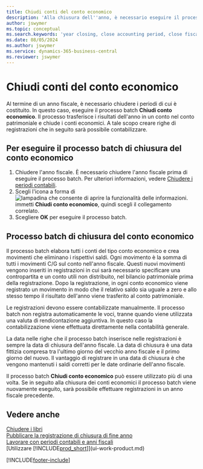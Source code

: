 ```yaml
---
title: Chiudi conti del conto economico
description: 'Alla chiusura dell''anno, è necessario eseguire il processo batch Chiudi conto economico per chiudere i periodi contabili che costituiscono l''anno fiscale.'
author: jswymer
ms.topic: conceptual
ms.search.keywords: 'year closing, close accounting period, close fiscal year, bank account detailed trial balance'
ms.date: 08/05/2024
ms.author: jswymer
ms.service: dynamics-365-business-central
ms.reviewer: jswymer
---
```


# Chiudi conti del conto economico

Al termine di un anno fiscale, è necessario chiudere i periodi di cui è costituito. In questo caso, eseguire il processo batch **Chiudi conto economico**. Il processo trasferisce i risultati dell'anno in un conto nel conto patrimoniale e chiude i conti economici. A tale scopo creare righe di registrazioni che in seguito sarà possibile contabilizzare.

## Per eseguire il processo batch di chiusura del conto economico

1. Chiudere l'anno fiscale. È necessario chiudere l'anno fiscale prima di eseguire il processo batch. Per ulteriori informazioni, vedere [Chiudere i periodi contabili](year-close-account-periods.md).
2. Scegli l'icona a forma di ![lampadina che consente di aprire la funzionalità delle informazioni.](media/ui-search/search_small.png "Dimmi cosa vuoi fare") immetti **Chiudi conto economico**, quindi scegli il collegamento correlato.
3. Scegliere **OK** per eseguire il processo batch.

## Processo batch di chiusura del conto economico

Il processo batch elabora tutti i conti del tipo conto economico e crea movimenti che eliminano i rispettivi saldi. Ogni movimento è la somma di tutti i movimenti C/G sul conto nell'anno fiscale. Questi nuovi movimenti vengono inseriti in registrazioni in cui sarà necessario specificare una contropartita e un conto utili non distribuito, nel bilancio patrimoniale prima della registrazione. Dopo la registrazione, in ogni conto economico viene registrato un movimento in modo che il relativo saldo sia uguale a zero e allo stesso tempo il risultato dell'anno viene trasferito al conto patrimoniale.

Le registrazioni devono essere contabilizzate manualmente. Il processo batch non registra automaticamente le voci, tranne quando viene utilizzata una valuta di rendicontazione aggiuntiva. In questo caso la contabilizzazione viene effettuata direttamente nella contabilità generale.

La data nelle righe che il processo batch inserisce nelle registrazioni è sempre la data di chiusura dell'anno fiscale. La data di chiusura è una data fittizia compresa tra l'ultimo giorno del vecchio anno fiscale e il primo giorno del nuovo. Il vantaggio di registrare in una data di chiusura è che vengono mantenuti i saldi corretti per le date ordinarie dell'anno fiscale.

Il processo batch **Chiudi conto economico** può essere utilizzato più di una volta. Se in seguito alla chiusura dei conti economici il processo batch viene nuovamente eseguito, sarà possibile effettuare registrazioni in un anno fiscale precedente.

## Vedere anche

[Chiudere i libri](year-close-books.md)    
[Pubblicare la registrazione di chiusura di fine anno](year-how-post-year-end-close-entry.md)    
[Lavorare con periodi contabili e anni fiscali](finance-accounting-periods-and-fiscal-years.md)    
[Utilizzare [!INCLUDE[prod_short](includes/prod_short.md)]](ui-work-product.md)  


[!INCLUDE[footer-include](includes/footer-banner.md)]